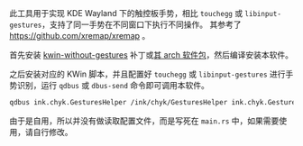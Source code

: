 此工具用于实现 KDE Wayland 下的触控板手势，相比 `touchegg` 或 `libinput-gestures`，支持了同一手势在不同窗口下执行不同操作。
其参考了 https://github.com/xremap/xremap 。

首先安装 [kwin-without-gestures](https://github.com/chiyuki0325/arch-packages/raw/main/kwin-without-gestures/0001-kwin-disable-gestures.diff) 补丁或[其 arch 软件包](https://github.com/chiyuki0325/arch-packages/tree/main/kwin-without-gestures)，然后编译安装本软件。

之后安装对应的 KWin 脚本，并且配置好 `touchegg` 或 `libinput-gestures` 进行手势识别，运行 `qdbus` 或 `dbus-send` 命令即可调用本软件。

```bash
qdbus ink.chyk.GesturesHelper /ink/chyk/GesturesHelper ink.chyk.GesturesHelper.InvokeGesture 0
```

由于是自用，所以并没有做读取配置文件，而是写死在 `main.rs` 中，如果需要使用，请自行修改。
